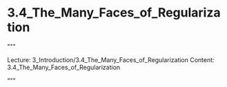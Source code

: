 # 3.4_The_Many_Faces_of_Regularization

"""

Lecture: 3_Introduction/3.4_The_Many_Faces_of_Regularization
Content: 3.4_The_Many_Faces_of_Regularization

"""

